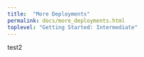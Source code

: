 ```yaml
---
title:  "More Deployments"
permalink: docs/more_deployments.html
toplevel: "Getting Started: Intermediate"
---
```


test2
